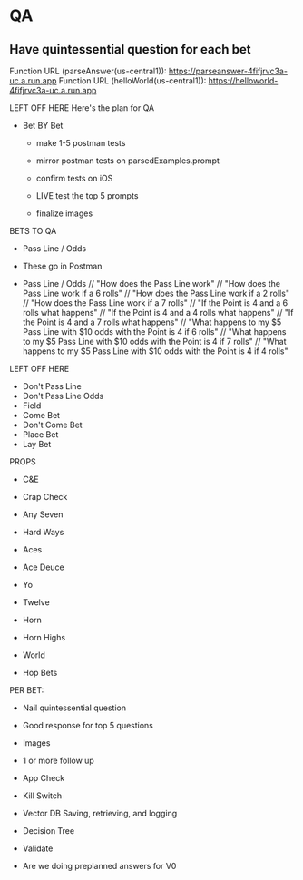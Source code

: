 # QA

## Have quintessential question for each bet

Function URL (parseAnswer(us-central1)): https://parseanswer-4fifjrvc3a-uc.a.run.app
Function URL (helloWorld(us-central1)): https://helloworld-4fifjrvc3a-uc.a.run.app














LEFT OFF HERE
Here's the plan for QA
- Bet BY Bet
    - make 1-5 postman tests
    - mirror postman tests on parsedExamples.prompt
    - confirm tests on iOS

    - LIVE test the top 5 prompts
    - finalize images




BETS TO QA
- Pass Line / Odds










- These go in Postman
- Pass Line / Odds
    // "How does the Pass Line work"
    // "How does the Pass Line work if a 6 rolls"
    // "How does the Pass Line work if a 2 rolls"
    // "How does the Pass Line work if a 7 rolls"
    // "If the Point is 4 and a 6 rolls what happens"
    // "If the Point is 4 and a 4 rolls what happens"
    // "If the Point is 4 and a 7 rolls what happens"
    // "What happens to my $5 Pass Line with $10 odds with the Point is 4 if 6 rolls"
    // "What happens to my $5 Pass Line with $10 odds with the Point is 4 if 7 rolls"
    // "What happens to my $5 Pass Line with $10 odds with the Point is 4 if 4 rolls"


LEFT OFF HERE













- Don't Pass Line
- Don't Pass Line Odds
- Field
- Come Bet
- Don't Come Bet
- Place Bet
- Lay Bet

PROPS
- C&E
- Crap Check
- Any Seven
- Hard Ways
- Aces
- Ace Deuce
- Yo
- Twelve
- Horn
- Horn Highs
- World

- Hop Bets


PER BET:
- Nail quintessential question
- Good response for top 5 questions
- Images
- 1 or more follow up



- App Check
- Kill Switch
- Vector DB Saving, retrieving, and logging
- Decision Tree
- Validate

- Are we doing preplanned answers for V0


